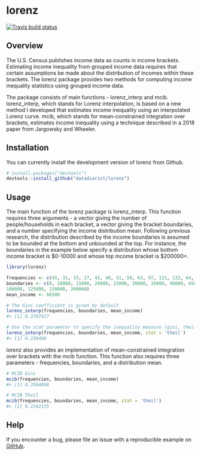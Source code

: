
<!-- README.md is generated from README.Rmd. Please edit that file -->

# lorenz

<!-- badges: start -->

[![Travis build
status](https://api.travis-ci.com/datadiarist/lorenz.svg?branch=master)](https://api.travis-ci.com/datadiarist/lorenz.svg?token=FKe5Y6rhxscJvKHWjpxN&branch=master)
<!-- badges: end -->

## Overview

The U.S. Census publishes income data as counts in income brackets.
Estimating income inequality from grouped income data requires that
certain assumptions be made about the distribution of incomes within
these brackets. The lorenz package provides two methods for computing
income inequality statistics using grouped income data.

The package consists of main functions - lorenz\_interp and mcib.
lorenz\_interp, which stands for Lorenz interpolation, is based on a new
method I developed that estimates income inequality using an
interpolated Lorenz curve. mcib, which stands for mean-constrained
integration over brackets, estimates income inequality using a technique
described in a 2018 paper from Jargowsky and Wheeler.

## Installation

You can currently install the development version of lorenz from Github.

``` r
# install.packages("devtools")
devtools::install_github("datadiarist/lorenz")
```

## Usage

The main function of the lorenz package is lorenz\_interp. This function
requires three arguments - a vector giving the number of
people/households in each bracket, a vector giving the bracket
boundaries, and a number specifying the income distribution mean.
Following previous research, the distribution described by the income
boundaries is assumed to be bounded at the bottom and unbounded at the
top. For instance, the boundaries in the example below specify a
distribution whose bottom income bracket is $0-10000 and whose top
income bracket is $200000+.

``` r
library(lorenz)

frequencies <- c(45, 31, 33, 27, 43, 40, 51, 50, 63, 97, 121, 132, 64, 54, 32, 12)
boundaries <- c(0, 10000, 15000, 20000, 25000, 30000, 35000, 40000, 45000, 50000, 60000, 75000,
100000, 125000, 150000, 200000)
mean_income <- 66500

# The Gini coefficient is given by default 
lorenz_interp(frequencies, boundaries, mean_income)
#> [1] 0.3707927

# Use the stat parameter to specify the inequality measure (gini, theil, or atkinson)
lorenz_interp(frequencies, boundaries, mean_income, stat = 'theil')
#> [1] 0.238408
```

lorenz also provides an implementation of mean-constrained integration
over brackets with the mcib function. This function also requires three
parameters - frequencies, boundaries, and a distribution mean.

``` r
# MCIB Gini
mcib(frequencies, boundaries, mean_income)
#> [1] 0.3584898

# MCIB Theil
mcib(frequencies, boundaries, mean_income, stat = 'theil')
#> [1] 0.2342135
```

## Help

If you encounter a bug, please file an issue with a reproducible example
on [GitHub](https://github.com/datadiarist/lorenz/issues).
